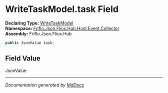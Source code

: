 ﻿<!--  
  <auto-generated>   
    The contents of this file were generated by a tool.  
    Changes to this file may be list if the file is regenerated  
  </auto-generated>   
-->

# WriteTaskModel.task Field

**Declaring Type:** [WriteTaskModel](../index.md)  
**Namespace:** [Friflo.Json.Fliox.Hub.Host.Event.Collector](../../index.md)  
**Assembly:** Friflo.Json.Fliox.Hub

```csharp
public JsonValue task;
```

## Field Value

JsonValue

___

*Documentation generated by [MdDocs](https://github.com/ap0llo/mddocs)*
